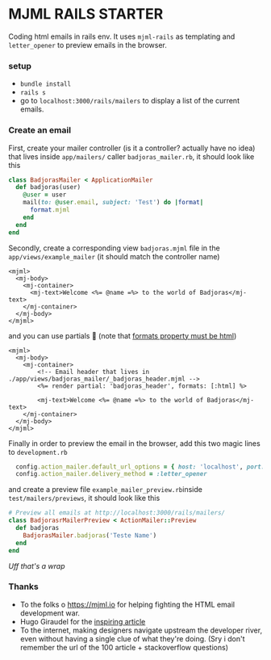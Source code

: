 # MJML RAILS STARTER

Coding html emails in rails env.
It uses `mjml-rails` as templating and `letter_opener` to preview emails in the browser.

### setup

* `bundle install`
* `rails s`
* go to `localhost:3000/rails/mailers` to display a list of the current emails.

### Create an email

First, create your mailer controller (is it a controller? actually have no idea) that lives inside `app/mailers/` caller `badjoras_mailer.rb`, it should look like this

```Ruby
class BadjorasMailer < ApplicationMailer
  def badjoras(user)
    @user = user
    mail(to: @user.email, subject: 'Test') do |format|
      format.mjml
    end
  end
end
```

Secondly, create a corresponding view `badjoras.mjml` file in the `app/views/example_mailer` (it should match the controller name)

```ERB
<mjml>
  <mj-body>
    <mj-container>
      <mj-text>Welcome <%= @name =%> to the world of Badjoras</mj-text>
    </mj-container>
  </mj-body>
</mjml>
```

and you can use partials 🎊 (note that [formats property must be html](http://dev.edenspiekermann.com/2016/06/02/using-mjml-in-rails/))
```ERB
<mjml>
  <mj-body>
    <mj-container>
    	<!-- Email header that lives in ./app/views/badjoras_mailer/_badjoras_header.mjml -->
      	<%= render partial: 'badjoras_header', formats: [:html] %>
  
      	<mj-text>Welcome <%= @name =%> to the world of Badjoras</mj-text>
    </mj-container>
  </mj-body>
</mjml>
```


Finally in order to preview the email in the browser, add this two magic lines to `development.rb`
```Ruby
  config.action_mailer.default_url_options = { host: 'localhost', port: 3000 }
  config.action_mailer.delivery_method = :letter_opener
```

and create a preview file `example_mailer_preview.rb`inside `test/mailers/previews`, it should look like this

```Ruby
# Preview all emails at http://localhost:3000/rails/mailers/
class BadjorasrMailerPreview < ActionMailer::Preview
  def badjoras
    BadjorasMailer.badjoras('Teste Name')
  end
end
```

*Uff that's a wrap*



### Thanks
* To the folks o https://mjml.io for helping fighting the HTML email development war.
* Hugo Giraudel for the [inspiring article](http://dev.edenspiekermann.com/2016/06/02/using-mjml-in-rails/)
* To the internet, making designers navigate upstream the developer river, even without having a single clue of what they're doing. (Sry i don't remember the url of the 100 article + stackoverflow questions)
